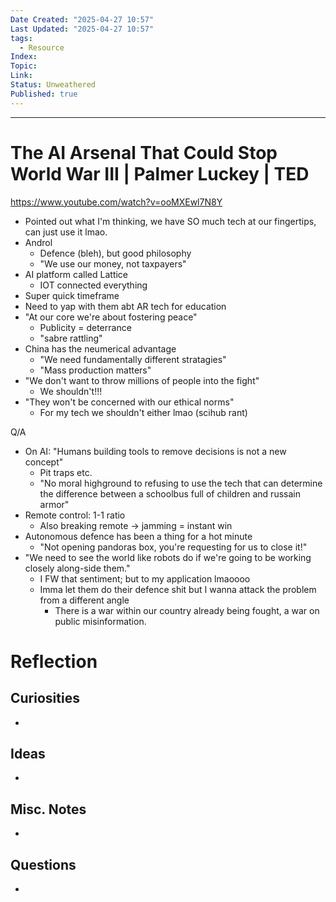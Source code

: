 ```yaml
---
Date Created: "2025-04-27 10:57"
Last Updated: "2025-04-27 10:57"
tags:
  - Resource
Index: 
Topic: 
Link: 
Status: Unweathered
Published: true
---
```

---
# The AI Arsenal That Could Stop World War III | Palmer Luckey | TED
https://www.youtube.com/watch?v=ooMXEwl7N8Y

- Pointed out what I'm thinking, we have SO much tech at our fingertips, can just use it lmao.
- Androl
	- Defence (bleh), but good philosophy
	- "We use our money, not taxpayers"
- AI platform called Lattice
	- IOT connected everything
- Super quick timeframe
- Need to yap with them abt AR tech for education
- "At our core we're about fostering peace"
	- Publicity = deterrance
	- "sabre rattling"
- China has the neumerical advantage
	- "We need fundamentally different stratagies"
	- "Mass production matters"
- "We don't want to throw millions of people into the fight"
	- We shouldn't!!!
- "They won't be concerned with our ethical norms"
	- For my tech we shouldn't either lmao (scihub rant)

Q/A
- On AI: "Humans building tools to remove decisions is not a new concept"
	- Pit traps etc.
	- "No moral highground to refusing to use the tech that can determine the difference between a schoolbus full of children and russain armor"
- Remote control: 1-1 ratio
	- Also breaking remote -> jamming = instant win
- Autonomous defence has been a thing for a hot minute
	- "Not opening pandoras box, you're requesting for us to close it!"
- "We need to see the world like robots do if we're going to be working closely along-side them."
	- I FW that sentiment; but to my application lmaoooo
	- Imma let them do their defence shit but I wanna attack the problem from a different angle
		- There is a war within our country already being fought, a war on public misinformation.


# Reflection
## Curiosities
- 

## Ideas
- 

## Misc. Notes
- 

## Questions
- 
